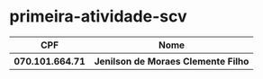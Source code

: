 # primeira-atividade-scv

<table>
  <tr>
    <th>CPF</th>
    <th>Nome</th>
  </tr>
  <tr>
    <th>070.101.664.71</th>
    <th>Jenilson de Moraes Clemente Filho</th>
  </tr>
</table>
